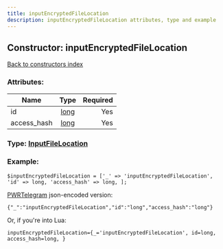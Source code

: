```yaml
---
title: inputEncryptedFileLocation
description: inputEncryptedFileLocation attributes, type and example
---
```

## Constructor: inputEncryptedFileLocation  
[Back to constructors index](index.md)



### Attributes:

| Name     |    Type       | Required |
|----------|:-------------:|---------:|
|id|[long](../types/long.md) | Yes|
|access\_hash|[long](../types/long.md) | Yes|



### Type: [InputFileLocation](../types/InputFileLocation.md)


### Example:

```
$inputEncryptedFileLocation = ['_' => 'inputEncryptedFileLocation', 'id' => long, 'access_hash' => long, ];
```  

[PWRTelegram](https://pwrtelegram.xyz) json-encoded version:

```
{"_":"inputEncryptedFileLocation","id":"long","access_hash":"long"}
```


Or, if you're into Lua:  


```
inputEncryptedFileLocation={_='inputEncryptedFileLocation', id=long, access_hash=long, }

```


